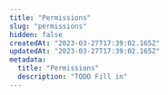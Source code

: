 ```yaml
---
title: "Permissions"
slug: "permissions"
hidden: false
createdAt: "2023-03-27T17:39:02.165Z"
updatedAt: "2023-03-27T17:39:02.165Z"
metadata:
  title: "Permissions"
  description: "TODO Fill in"
---
```

